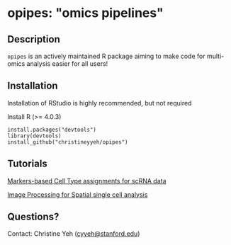 # opipes: "omics pipelines"

## Description
`opipes` is an actively maintained R package aiming to make code for multi-omics analysis easier for all users! 

## Installation

Installation of RStudio is highly recommended, but not required

Install R (>= 4.0.3) 

```
install.packages("devtools")
library(devtools)
install_github("christineyyeh/opipes")
```

## Tutorials 
[Markers-based Cell Type assignments for scRNA data](https://htmlpreview.github.io/?https://github.com/Jerby-Lab/opipes/blob/gh-pages/vignettes/cell_type_assignments.html)

[Image Processing for Spatial single cell analysis](https://htmlpreview.github.io/?https://github.com/Jerby-Lab/opipes/blob/main/vignettes/images.html)

## Questions? 
Contact: Christine Yeh (cyyeh@stanford.edu)


